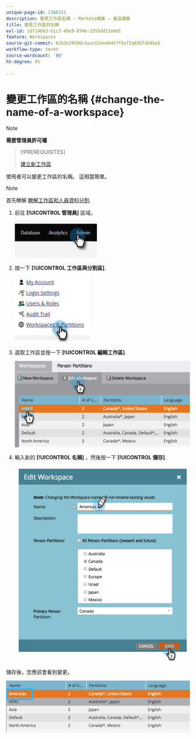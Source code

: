 ```yaml
---
unique-page-id: 2360321
description: 變更工作區名稱 — Marketo檔案 — 產品檔案
title: 變更工作區的名稱
exl-id: 1d714803-b1c3-49e9-874b-2555dd13a9d1
feature: Workspaces
source-git-commit: 02b2e39580c5eac63de4b4b7fdaf2a835fdd4ba5
workflow-type: tm+mt
source-wordcount: '80'
ht-degree: 0%

---
```


# 變更工作區的名稱 {#change-the-name-of-a-workspace}

>[!NOTE]
>
>**需要管理員許可權**

>[!PREREQUISITES]
>
>[建立新工作區](/help/marketo/product-docs/administration/workspaces-and-person-partitions/create-a-new-workspace.md)

使用者可以變更工作區的名稱。 這相當簡單。

>[!NOTE]
>
>首先瞭解 [瞭解工作區和人員資料分割](/help/marketo/product-docs/administration/workspaces-and-person-partitions/understanding-workspaces-and-person-partitions.md).

1. 前往 **[!UICONTROL 管理員]** 區域。

   ![](assets/change-the-name-of-a-workspace-1.png)

1. 按一下 **[!UICONTROL 工作區與分割區]**.

   ![](assets/change-the-name-of-a-workspace-2.png)

1. 選取工作區並按一下 **[!UICONTROL 編輯工作區]**.

   ![](assets/change-the-name-of-a-workspace-3.png)

1. 輸入新的 **[!UICONTROL 名稱]** ，然後按一下 **[!UICONTROL 儲存]**.

   ![](assets/change-the-name-of-a-workspace-4.png)

儲存後，您應該會看到變更。

![](assets/change-the-name-of-a-workspace-5.png)
